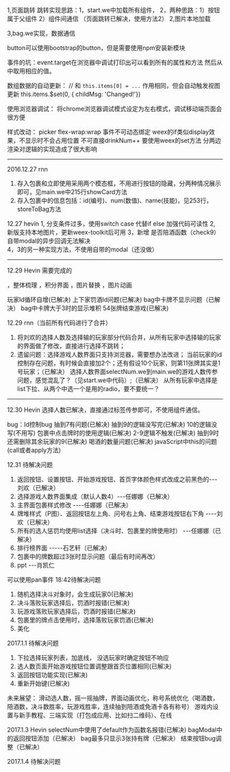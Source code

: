 1,页面跳转
  跳转实现思路：1，start.we中加载所有组件，
                2，两种思路：1）按钮属于父组件
                             2）组件间通信 
               （页面跳转已解决，使用方法2）
2,图片本地加载

3,bag.we实现，数据通信
  
  button可以使用bootstrap的button，但是需要使用npm安装新模块

  事件的坑：event.target在浏览器中调试打印出可以看到所有的属性和方法
            然后从中取用相应的值。

  数组数据的自动更新：
    // 和 `this.items[0] = ...` 作用相同，但会自动触发视图更新
    this.items.$set(0, { childMsg: 'Changed!'})

  使用浏览器调试：
    将chrome浏览器调试模式设定为左右模式，调试移动端页面会很方便

  样式改动： picker flex-wrap:wrap
  事件不可动态绑定
  weex的if类似display效果，不显示时不会占用位置
  不可直接drinkNum++ 要使用weex的set方法
  分两边渲染对逻辑的实现造成了很大影响
**************************************************************************************************

2016.12.27 rnn
1. 存入包裹和立即使用采用两个模态框，不用进行按钮的隐藏，分两种情况展示即可，见main.we中215行showCard方法
2. 存入包裹中的信息包括：id(编号)、num(数值)、name(技能)，见253行，storeToBag方法

12.27 hevin
1, 分支条件过多，使用switch case 代替if else 加强代码可读性
2, 新版支持本地图片，更新weex-toolkit后可用
3，新增 是否陪酒函数（check9）  自带modal的异步回调无法解决  
4，3的另一种实现方法，不使用自带的modal（还没做）

****************************************************************************************************
12.29 Hevin 需要完成的

，整体梳理
，积分界面
，图片替换 
，图片动画

玩家Id循环自增(已解决)
上下家罚酒Id问题(已解决)
bag中卡牌不显示问题（已解决）
bag中卡牌大于3时的显示堆积
54张牌结束游戏(已解决)

12.29 rnn（当前所有代码进行了合并）
1. 将刘欢的选择人数及选择输的玩家部分代码合并，从所有玩家中选择输的玩家的界面做了修改，直接进行选择不跳转；
2. 遗留问题：选择游戏人数界面只支持浏览器，需要想办法改进；
            当前玩家的id控制存在问题，有时候会直接加2个；还有假设10个玩家，则第11张牌其实是1号玩家；（已解决）
            选择人数界面selectNum.we到main.we的游戏人数传参问题，感觉混乱了？（见start.we中代码）;（已解决）
            从所有玩家中选择是list下拉、从两个中选一个是用的radio，要不要统一？
********************************************************************************************

12.30 Hevin 
选择人数已解决，直接通过标签传参即可，不使用组件通信。

bug：Id控制bug 抽到7有问题(已解决) 抽到9的逻辑没写完(已解决) 10的逻辑没写(不用写)
      包裹中点击牌时的使用逻辑(已解决) 2-9逻辑不触发(已解决) 抽到9时还需删除其余玩家的9(已解决)
      喝酒的数量问题(已解决) javaScript中this的问题(call或者apply方法)

12.31 待解决问题
1. 返回按钮、设置按钮、开始游戏按钮、首页字体颜色样式改成之前黑色的---刘欢（已解决）
2. 选择游戏人数界面集成（默认人数4）---任娜娜（已解决）
3. 主界面包裹样式修改 ----任娜娜（已解决）
4. 牌堆样式（P图）、返回按钮左上角、问号右上角、结束游戏按钮右下角 ----刘欢（已解决）
4. 所有的选人惩罚均使用list选择（决斗时、包裹里的牌使用时） ---任娜娜（已解决）
5. 排行榜界面 -----石艺轩（已解决）
6. 包裹中的牌数超过3张时显示问题（最后有时间再改）
7. ppt ---肖凯仁




可以使用pan事件
18:42待解决问题
1. 随机选择决斗对象时，会生成玩家0(已解决)
2. 决斗落败玩家选择后，罚酒时报错(已解决)
3. 玩游戏落败玩家选择后，罚酒时报错(已解决)
4. 包裹里的牌点击使用时，选择落败玩家罚酒(已解决)
5. 美化



2017.1.1 待解决问题
1. 下拉选择玩家列表，加底线， 没选玩家时确定按钮不响应
2. 选人数页面开始游戏按钮位置调整跟首页位置相同(已解决)
3. 返回按钮功能实现(已解决)
4. 重新开始键(已解决)

未来展望：
滑动选人数，摇一摇抽牌，界面动画优化，称号系统优化（喝酒数，陪酒数，决斗数胜率，玩游戏胜率，连续抽到陪酒或免酒卡各有称号）
游戏内设置与新手教程、三端实现（打包成应用、比如扫二维码）、在线

2017.1.3 Hevin
selectNum中使用了default作为函数名报错(已解决)
bagModal中的返回按钮添加（已解决）
bag最多只显示3张持有牌（已解决）
结束按钮bug调整（已解决）

2017.1.4 待解决问题


